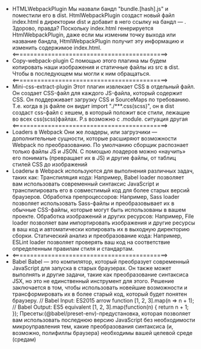 
* HTMLWebpackPlugin
  Мы назвали бандл "bundle.[hash].js" и поместили его в dist.
  HtmlWebpackPlugin создаст новый файл index.html в директории dist и добавит в него ссылку на бандл — <script src="bundle.[hash].js"></script>.
  Здорово, правда? Поскольку index.html генерируется HtmlWebpackPlugin, даже если мы изменим точку выхода или название бандла,
  HtmlWebpackPlugin получит эту информацию и изменить содержимое index.html.
 <============================================>
* Copy-webpack-plugin
 С помощью этого плагина мы будем копировать наши изображения и статичные файлы из src в dist. Чтобы в последующем мы могли к ним обращаться.
 <============================================>
* Mini-css-extract-plugin
  Этот плагин извлекает CSS в отдельный файл. Он создает CSS-файл для каждого JS-файла, который содержит CSS.
  Он поддерживает загрузку CSS и SourceMaps по требованию.
  Т.е. когда в js файле он видит import "./***.css(scss)", он в dist создаст css-файл с хешем, в который положит все стили, лежащие во всех css(scss)файлах. P.s возможно с .module. ситуация другая
 <============================================>
* Loaders в Webpack
  Они же лоадеры, или загрузчики — дополнительные сущности, которые расширяют возможности Webpack по преобразованию.
  По умолчанию сборщик распознает только файлы JS и JSON.
  С помощью лоадеров можно «научить» его понимать (превращает их в JS) и другие файлы, от таблиц стилей CSS до изображений
* Loaderы в Webpack используются для выполнения различных задач, таких как:
  Транспиляция кода: Например, Babel loader позволяет вам использовать современный синтаксис JavaScript и транспилировать его в совместимый код для более старых версий браузеров.
  Обработка препроцессоров: Например, Sass loader позволяет использовать Sass-файлы и преобразовывает их в обычные CSS-файлы, которые могут быть использованы в вашем проекте.
  Обработка изображений и других ресурсов: Например, File loader позволяет вам импортировать изображения и другие ресурсы в ваш код и автоматически копировать их в выходную директорию сборки.
Статический анализ и преобразование кода: Например, ESLint loader позволяет проверять ваш код на соответствие определенным правилам стиля и стандартам.
* 
  <============================================>
* Babel
  Babel — это компилятор, который преобразует современный JavaScript для запуска в старых браузерах.
  Он также может выполнять и другие задачи, такие как преобразование синтаксиса JSX, но это не единственный инструмент для этого.
  Решение заключается в том, чтобы использовать новейшие возможности и трансформировать их в более старый код, который будет понятен браузеру.
  // Babel Input: ES2015 arrow function
  [1, 2, 3].map(n => n + 1);
  // Babel Output: ES5 equivalent
  [1, 2, 3].map(function(n) {
  return n + 1;
  });
  Пресеты:(@babel/preset-env)-предустановка, которая позволяет вам использовать последнюю версию JavaScript без необходимости микроуправления тем, какие преобразования синтаксиса (и, возможно, полифиллы браузера) необходимы вашей целевой среде (средам)

